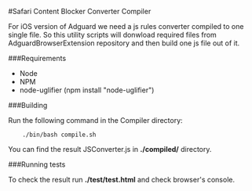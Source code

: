 #Safari Content Blocker Converter Compiler

For iOS version of Adguard we need a js rules converter compiled to one single file.
So this utility scripts will donwload required files from AdguardBrowserExtension repository and then build one js file out of it.

###Requirements

- Node 
- NPM
- node-uglifier (npm install "node-uglifier")

###Building

Run the following command in the Compiler directory:
```
    ./bin/bash compile.sh
```

You can find the result JSConverter.js in **./compiled/** directory.

###Running tests

To check the result run **./test/test.html** and check browser's console.



